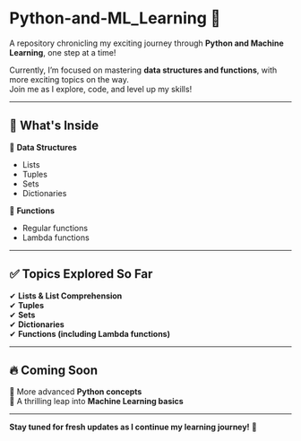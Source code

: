 # **Python-and-ML_Learning** 🚀  

A repository chronicling my exciting journey through **Python and Machine Learning**, one step at a time!  

Currently, I’m focused on mastering **data structures and functions**, with more exciting topics on the way.  
Join me as I explore, code, and level up my skills!  

---

## 📂 **What's Inside**  

📌 **Data Structures**  
- Lists  
- Tuples  
- Sets  
- Dictionaries  

📌 **Functions**  
- Regular functions  
- Lambda functions  

---

## ✅ **Topics Explored So Far**  

✔ **Lists & List Comprehension**  
✔ **Tuples**  
✔ **Sets**  
✔ **Dictionaries**  
✔ **Functions (including Lambda functions)**  

---

## 🔥 **Coming Soon**  

🚀 More advanced **Python concepts**  
🤖 A thrilling leap into **Machine Learning basics**  

---

**Stay tuned for fresh updates as I continue my learning journey!** 🚀  
